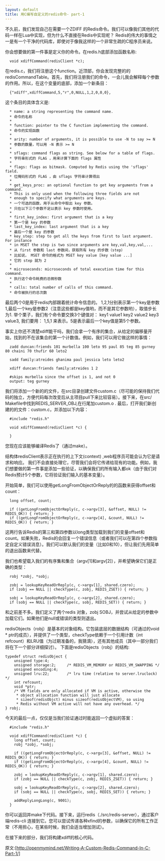 ```yaml
---
layout: default
title: 用C编写自定义的redis命令- part-1
---
```


不久前，我们发现自己在需要一个ZDIFF 的Redis命令。我们可以像我们其他的代码一样在Lua中实现，但为什么不直接在Redis中实现呢？ Redis的伟大的事情之一是有一个干净的代码库，即使对于像我这样的一个非常生疏的C程序员来说。

你会想要做的第一件事是定义你的命令。在redis.h底部添加函数名称:

      void xdiffCommand(redisClient *c);

在redis.c，我们将注册这个function。近顶部，你会发现完整的的redisCommandTable。首先，我们将注册我们的命令，一会儿我会解释每个参数的作用。所以，在这个变量的底部，添加一个新条目：

      {"xdiff",xdiffCommand,5,"r",0,NULL,1,2,0,0,0},

这个条目的具体含义是:
      
      * name: a string representing the command name.
      * 命令的名称
      *
      * function: pointer to the C function implementing the command.
      * 命令的实现函数
      *
      * arity: number of arguments, it is possible to use -N to say >= N
      * 参数的数量，可以用 -N 表示 >= N
      *
      * sflags: command flags as string. See below for a table of flags.
      * 字符串形式的 FLAG ，用来计算下面的 flags 属性
      *
      * flags: flags as bitmask. Computed by Redis using the 'sflags' field.
      * 位掩码形式的 FLAG ，由 sflags 字符串计算得出
      *
      * get_keys_proc: an optional function to get key arguments from a command.
      * This is only used when the following three fields are not
      * enough to specify what arguments are keys.
      * 一个可选的函数，用于从命令中取出 key 参数。
      * 只在以下三个参数不足以表示 key 参数时使用。
      *
      * first_key_index: first argument that is a key
      * 第一个是 key 的参数
      * last_key_index: last argument that is a key
      * 最后一个是 key 的参数
      * key_step: step to get all the keys from first to last argument. For instance
      * in MSET the step is two since arguments are key,val,key,val,...
      * 从 first 参数和 last 参数间，获取所有 key 的步数（step）
      * 比如说， MSET 命令的格式为 MSET key value [key value ...]
      * 它的 step 就为 2
      *
      * microseconds: microseconds of total execution time for this command.
      * 执行这个命令耗费的总微秒数
      *
      * calls: total number of calls of this command.
      * 命令被执行的总次数

最后两个0是用于redis内部跟着统计命令信息的。
1,2,1分别表示第一个key是参数1,最后一个key是参数2（注意这些都是key值哟，而不是其它参数哟），取值步长为1. 举个栗子，我们有个命令要交换3个键值对：
key1 value1 key2 value2 key3 value3, 我们要用： 1,5,1 来表示。5是表示最后一个key值是第5个参数。

事实上你还不清楚xdiff能干吗，我们会拿一个有序的集合，从给定的偏移量开始，找到的不在该集合的第一个计数值。例如，我们可以用它做这样的事情：

      zadd duncan:friends 101 murbella 100 leto 95 paul 85 teg 85 gurney 80 chaini 70 thufir 60 leto2
      
      sadd family:atreides ghanima paul jessica leto leto2
      
      xdiff duncan:friends family:atreides 1 2
      
      #skips murbella since the offset is 1, and not 0
      output: teg gurney

我们将添加一个新的的文件，在src目录创建文件custom.c（尽可能的保持我们代码的独立，方便代码每次改变后从主项目pull下来比较容易）。接下来，在src/ Makefile中找到REDIS_SERVER_OBJ,在行尾加custom.o . 最后，打开我们新创建的的文件：custom.c，并添加以下内容：

      #include "redis.h"
      
      void xdiffCommand(redisClient *c) {
      
      }

您现在应该能够编译Redis了（通过make）。

结构体redisClient表示正在执行的上下文(context) ,web程序员可能会认为它是请求和响应。 我们不会直接处理它，尽管我们会将它传递给现有的功能。例如，我们想要做的第一件事是添加一些验证，以确保我们的所有输入都ok（由于我们对Redis预计5个参数，它将验证我们输入的基本变量）。

开始简单，我们可以使用getLongFromObjectOrReply的的函数来获得offset和count：

      long offset, count;
      
      if ((getLongFromObjectOrReply(c, c->argv[3], &offset, NULL) != REDIS_OK)) { return; }
      if ((getLongFromObjectOrReply(c, c->argv[4], &count, NULL) != REDIS_OK)) { return; }

这两行告诉Redis的第三和第四参数以long类型加载到我们的变量offset和count。如果失败，Redis的会回复一个错误信息（或者我们可以在第四个参数指定自定义错误消息）。我们可以默认我们的变量（比如0和10），但让我们先用简单的退出函数来代替。

我们也希望载入我们的有序集和集合（argv[1]和argv[2]），并希望确保它们是正确的类型：
    
      robj *zobj, *sobj;
      
      zobj = lookupKeyReadOrReply(c, c->argv[1], shared.czero);
      if (zobj == NULL || checkType(c, zobj, REDIS_ZSET)) { return; }
      
      sobj = lookupKeyReadOrReply(c, c->argv[2], shared.czero);
      if (sobj == NULL || checkType(c, sobj, REDIS_SET)) { return; }

和之前差不多。我们定义了两个redis 对象，zobj SOBJ，并尝试从给定的参数中加载它们。如果他们是null或错误的类型则退出。

redisObjects（robj）是基本的对象结构。它包装底层的数据结构（可通过的void * ptr的成员），并提供了一个类型，checkType依赖于一个引用计数（int refcount）和LRU值（为过期准备的，我猜滴），还有其他成员（其中一部分我们将在下一个部分详细探讨）。
下面是redisObjects（robj）的结构:

    typedef struct redisObject {
        unsigned type:4;
        unsigned storage:2;     /* REDIS_VM_MEMORY or REDIS_VM_SWAPPING */
        unsigned encoding:4;
        unsigned lru:22;        /* lru time (relative to server.lruclock) */
        int refcount;
        void *ptr;
        /* VM fields are only allocated if VM is active, otherwise the
         * object allocation function will just allocate
         * sizeof(redisObjct) minus sizeof(redisObjectVM), so using
         * Redis without VM active will not have any overhead. */
    } robj;

今天的最后一点，仅仅是当我们验证通过时能返回一个虚拟的答案：

      #include "redis.h"
      
      void xdiffCommand(redisClient *c) {
        long offset, count;
        robj *zobj, *sobj;
      
        if ((getLongFromObjectOrReply(c, c->argv[3], &offset, NULL) != REDIS_OK)) { return; }
        if ((getLongFromObjectOrReply(c, c->argv[4], &count, NULL) != REDIS_OK)) { return; }
      
        zobj = lookupKeyReadOrReply(c, c->argv[1], shared.czero);
        if (zobj == NULL || checkType(c, zobj, REDIS_ZSET)) { return; }
      
        sobj = lookupKeyReadOrReply(c, c->argv[2], shared.czero);
        if (sobj == NULL || checkType(c, sobj, REDIS_SET)) { return; }
      
        addReplyLongLong(c, 9001);
      }

你可以返回并make下代码。接下来，运行redis（./src/redis-server），通过客户端redis-cli 连接到它。您可以尝试传递各种xfind的参数，以确保它的所有工作正常（不用担心，在某些时候，我们会适当增加测试）。

在接下来的部分，我们将构建xdiff的核心代码。

原文:[http://openmymind.net/Writing-A-Custom-Redis-Command-In-C-Part-1/]

